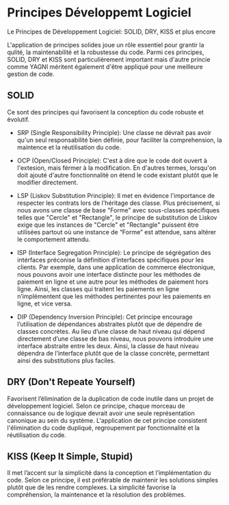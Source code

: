 # Principes Développemt Logiciel
Le Principes de Développement Logiciel: SOLID, DRY, KISS et plus encore

L'application de principes solides joue un rôle essentiel pour grantir la qulité, la maintenabilité et la robustesse du code. Parmi ces principes, SOLID, DRY et KISS sont particuliérement important mais d'autre princie comme YAGNI méritent également d'être appliqué pour une meilleure gestion de code.

## SOLID 
Ce sont des principes qui favorisent la conception du code robuste et évolutif.
  
  - SRP (Single Responsibility Principle): Une classe ne dévrait pas avoir qu'un seul responsabilité bien définie, pour faciliter la comprehension, la maintence et la réutilisation du code.
    
  - OCP (Open/Closed Principle): C'est à dire que le code doit ouvert à l'extesion, mais férmer à la modification. En d'autres termes, lorsqu'on doit ajouté d'autre fonctionnalité on étend le code existant plutôt que le modifier directement.
    
  - LSP (Liskov Substitution Principle): Il met en évidence l'importance de respecter les contrats lors de l'héritage des classe. Plus précisement, si nous avons une classe de base "Forme" avec sous-classes spécifiques telles que "Cercle" et "Rectangle", le principe de substitution de Liskov exige que les instances de "Cercle" et "Rectangle" puissent être utilisées partout où une instance de “Forme” est attendue, sans altérer le comportement attendu.
    
  - ISP (Interface Segregation Principle): Le principe de ségrégation des intérfaces préconise la définition d’interfaces spécifiques pour les clients. Par exemple,  dans une application de commerce électronique, nous pouvons avoir une interface distincte pour les méthodes de paiement en ligne et une autre pour les méthodes de paiement hors ligne. Ainsi, les classes qui traitent les paiements en ligne n’implémentent que les méthodes pertinentes pour les paiements en ligne, et vice versa.
    
  - DIP (Dependency Inversion Principle): Cet principe encourage l’utilisation de dépendances abstraites plutôt que de dépendre de classes concrètes. Au lieu d’une classe de haut niveau qui dépend directement d’une classe de bas niveau, nous pouvons introduire une interface abstraite entre les deux. Ainsi, la classe de haut niveau dépendra de l’interface plutôt que de la classe concrète, permettant ainsi des substitutions plus faciles.
    

## DRY (Don't Repeate Yourself)
  Favorisent l’élimination de la duplication de code inutile dans un projet de développement logiciel. Selon ce principe, chaque morceau de connaissance ou de logique devrait avoir une seule représentation canonique au sein du système. L'application de cet principe consistent l'élimination du code dupliqué, regroupement par fonctionnalité et la réutilisation du code.

## KISS (Keep It Simple, Stupid)
 Il met l’accent sur la simplicité dans la conception et l’implémentation du code. Selon ce principe, il est préférable de maintenir les solutions simples plutôt que de les rendre complexes. La simplicité favorise la compréhension, la maintenance et la résolution des problèmes.
  

  
